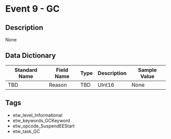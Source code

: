 # Event 9 - GC

## Description
None

## Data Dictionary
|Standard Name|Field Name|Type|Description|Sample Value|
|---|---|---|---|---|
|TBD|Reason|TBD|UInt16|None|None|

## Tags
* etw_level_Informational
* etw_keywords_GCKeyword
* etw_opcode_SuspendEEStart
* etw_task_GC